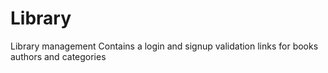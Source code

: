 # Library
Library management
Contains a login and signup validation 
links for books authors and categories
